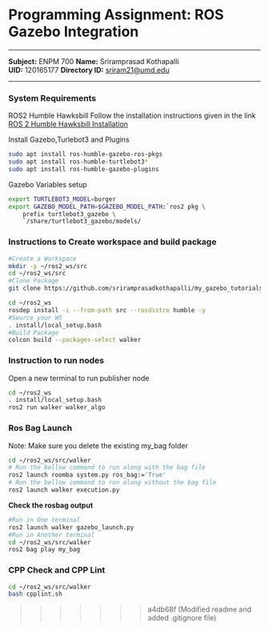 # Programming Assignment: ROS Gazebo Integration
***
**Subject:** ENPM 700
**Name:** Sriramprasad Kothapalli  
**UID:** 120165177
**Directory ID:** sriram21@umd.edu
***

### System Requirements
ROS2 Humble Hawksbill
Follow the installation instructions given in the link  
[ROS 2 Humble Hawksbill Installation](http://docs.ros.org/en/humble/Installation/Alternatives/Ubuntu-Development-Setup.html)  

Install Gazebo,Turlebot3 and Plugins  
```bash
sudo apt install ros-humble-gazebo-ros-pkgs
sudo apt install ros-humble-turtlebot3*
sudo apt install ros-humble-gazebo-plugins
```
Gazebo Variables setup
```bash
export TURTLEBOT3_MODEL=burger
export GAZEBO_MODEL_PATH=$GAZEBO_MODEL_PATH:`ros2 pkg \
    prefix turtlebot3_gazebo \
    `/share/turtlebot3_gazebo/models/
```

### Instructions to Create workspace and build package
```bash
#Create a Workspace
mkdir -p ~/ros2_ws/src
cd ~/ros2_ws/src
#Clone Package
git clone https://github.com/sriramprasadkothapalli/my_gazebo_tutorials.git

cd ~/ros2_ws
rosdep install -i --from-path src --rosdistro humble -y
#Source your WS
. install/local_setup.bash
#Build Package
colcon build --packages-select walker
```


### Instruction to run nodes
Open a new terminal to run publisher node
```bash
cd ~/ros2_ws
. install/local_setup.bash
ros2 run walker walker_algo
```

### Ros Bag Launch
Note: Make sure you delete the existing my_bag folder
```bash
cd ~/ros2_ws/src/walker
# Run the bellow command to run along with the bag file
ros2 launch roomba system.py ros_bag:='True'
# Run the bellow command to run along without the bag file
ros2 launch walker execution.py
```
**Check the rosbag output**
```bash
#Run in One terminal
ros2 launch walker gazebo_launch.py
#Run in Another terminal
cd ~/ros2_ws/src/walker
ros2 bag play my_bag
```

### CPP Check and CPP Lint
```bash
cd ~/ros2_ws/src/walker
bash cpplint.sh
```
>>>>>>> a4db68f (Modified readme and added .gitignore file)
